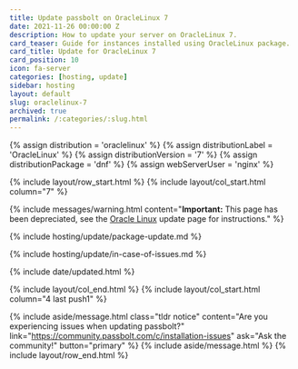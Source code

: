 ```yaml
---
title: Update passbolt on OracleLinux 7
date: 2021-11-26 00:00:00 Z
description: How to update your server on OracleLinux 7.
card_teaser: Guide for instances installed using OracleLinux package.
card_title: Update for OracleLinux 7
card_position: 10
icon: fa-server
categories: [hosting, update]
sidebar: hosting
layout: default
slug: oraclelinux-7
archived: true
permalink: /:categories/:slug.html
---
```


{% assign distribution = 'oraclelinux' %}
{% assign distributionLabel = 'OracleLinux' %}
{% assign distributionVersion = '7' %}
{% assign distributionPackage = 'dnf' %}
{% assign webServerUser = 'nginx' %}

{% include layout/row_start.html %}
{% include layout/col_start.html column="7" %}

{% include messages/warning.html
    content="**Important:** This page has been depreciated, see the [Oracle Linux](oraclelinux) update page for instructions."
%}

{% include hosting/update/package-update.md %}

{% include hosting/update/in-case-of-issues.md %}

{% include date/updated.html %}

{% include layout/col_end.html %}
{% include layout/col_start.html column="4 last push1" %}

{% include aside/message.html
    class="tldr notice"
    content="Are you experiencing issues when updating passbolt?"
    link="https://community.passbolt.com/c/installation-issues"
    ask="Ask the community!"
    button="primary"
%}
{% include aside/message.html %}
{% include layout/row_end.html %}
